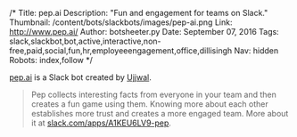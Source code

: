 /*
Title: pep.ai
Description: "Fun and engagement for teams on Slack."
Thumbnail: /content/bots/slackbots/images/pep-ai.png
Link: http://www.pep.ai/
Author: botsheeter.py
Date: September 07, 2016
Tags: slack,slackbot,bot,active,interactive,non-free,paid,social,fun,hr,employeeengagement,office,dillisingh
Nav: hidden
Robots: index,follow
*/

[pep.ai](http://www.pep.ai) is a Slack bot created by [Ujjwal](https://twitter.com/dillisingh). 

> Pep collects interesting facts from everyone in your team and then creates a fun game using them. Knowing more about each other establishes more trust and creates a more engaged team. More about it at [slack.com/apps/A1KEU6LV9-pep](https://www.slack.com/apps/A1KEU6LV9-pep).

